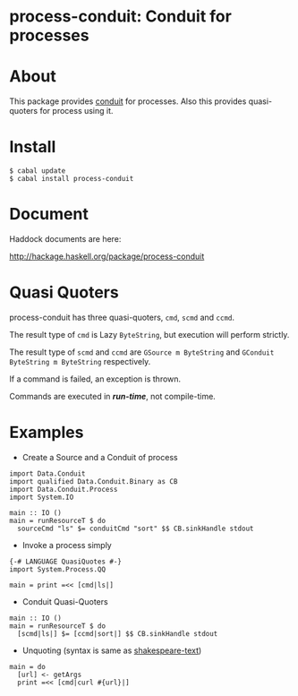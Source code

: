 process-conduit: Conduit for processes
======================================

# About

This package provides [conduit](http://hackage.haskell.org/package/conduit)
for processes.
Also this provides quasi-quoters for process using it.

# Install

~~~ {.bash}
$ cabal update
$ cabal install process-conduit
~~~

# Document

Haddock documents are here:

<http://hackage.haskell.org/package/process-conduit>

# Quasi Quoters

process-conduit has three quasi-quoters, `cmd`, `scmd` and `ccmd`.

The result type of `cmd` is Lazy `ByteString`,
but execution will perform strictly.

The result type of `scmd` and `ccmd` are
`GSource m ByteString` and
`GConduit ByteString m ByteString` respectively.

If a command is failed, an exception is thrown.

Commands are executed in ***run-time***, not compile-time.

# Examples

* Create a Source and a Conduit of process

~~~ {.haskell}
import Data.Conduit
import qualified Data.Conduit.Binary as CB
import Data.Conduit.Process
import System.IO

main :: IO ()
main = runResourceT $ do
  sourceCmd "ls" $= conduitCmd "sort" $$ CB.sinkHandle stdout
~~~

* Invoke a process simply

~~~ {.haskell}
{-# LANGUAGE QuasiQuotes #-}
import System.Process.QQ

main = print =<< [cmd|ls|]
~~~

* Conduit Quasi-Quoters

~~~ {.haskell}
main :: IO ()
main = runResourceT $ do
  [scmd|ls|] $= [ccmd|sort|] $$ CB.sinkHandle stdout
~~~

* Unquoting (syntax is same as [shakespeare-text](http://hackage.haskell.org/package/shakespeare-text))

~~~ {.haskell}
main = do
  [url] <- getArgs
  print =<< [cmd|curl #{url}|]
~~~
